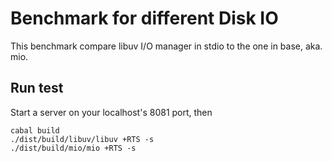 Benchmark for different Disk IO
===============================

This benchmark compare libuv I/O manager in stdio to the one in base, aka. mio.

Run test
--------

Start a server on your localhost's 8081 port, then

```
cabal build
./dist/build/libuv/libuv +RTS -s
./dist/build/mio/mio +RTS -s
```
